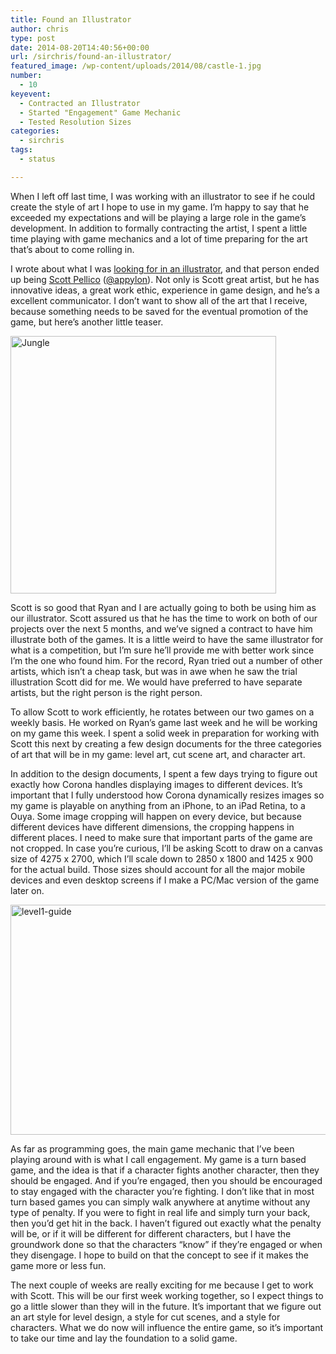 ```yaml
---
title: Found an Illustrator
author: chris
type: post
date: 2014-08-20T14:40:56+00:00
url: /sirchris/found-an-illustrator/
featured_image: /wp-content/uploads/2014/08/castle-1.jpg
number:
  - 10
keyevent:
  - Contracted an Illustrator
  - Started "Engagement" Game Mechanic
  - Tested Resolution Sizes
categories:
  - sirchris
tags:
  - status

---
```

When I left off last time, I was working with an illustrator to see if he could create the style of art I hope to use in my game. I&#8217;m happy to say that he exceeded my expectations and will be playing a large role in the game&#8217;s development. In addition to formally contracting the artist, I spent a little time playing with game mechanics and a lot of time preparing for the art that&#8217;s about to come rolling in.
<!--more-->

I wrote about what I was [looking for in an illustrator][1], and that person ended up being [Scott Pellico][2] ([@appylon][3]). Not only is Scott great artist, but he has innovative ideas, a great work ethic, experience in game design, and he&#8217;s a excellent communicator. I don&#8217;t want to show all of the art that I receive, because something needs to be saved for the eventual promotion of the game, but here&#8217;s another little teaser.

<div class="inlineimg">
  <img src="http://localhost:8888/wp-content/uploads/2014/08/Jungle-1.jpg" alt="Jungle" width="425" height="412" class="alignnone size-full wp-image-983" srcset="http://localhost:8888/wp-content/uploads/2014/08/Jungle-1.jpg 850w, http://localhost:8888/wp-content/uploads/2014/08/Jungle-1-300x291.jpg 300w, http://localhost:8888/wp-content/uploads/2014/08/Jungle-1-768x745.jpg 768w" sizes="(max-width: 425px) 100vw, 425px" />
</div>

Scott is so good that Ryan and I are actually going to both be using him as our illustrator. Scott assured us that he has the time to work on both of our projects over the next 5 months, and we&#8217;ve signed a contract to have him illustrate both of the games. It is a little weird to have the same illustrator for what is a competition, but I&#8217;m sure he&#8217;ll provide me with better work since I&#8217;m the one who found him. For the record, Ryan tried out a number of other artists, which isn&#8217;t a cheap task, but was in awe when he saw the trial illustration Scott did for me. We would have preferred to have separate artists, but the right person is the right person.

To allow Scott to work efficiently, he rotates between our two games on a weekly basis. He worked on Ryan&#8217;s game last week and he will be working on my game this week. I spent a solid week in preparation for working with Scott this next by creating a few design documents for the three categories of art that will be in my game: level art, cut scene art, and character art.

In addition to the design documents, I spent a few days trying to figure out exactly how Corona handles displaying images to different devices. It&#8217;s important that I fully understood how Corona dynamically resizes images so my game is playable on anything from an iPhone, to an iPad Retina, to a Ouya. Some image cropping will happen on every device, but because different devices have different dimensions, the cropping happens in different places. I need to make sure that important parts of the game are not cropped. In case you&#8217;re curious, I&#8217;ll be asking Scott to draw on a canvas size of 4275 x 2700, which I&#8217;ll scale down to 2850 x 1800 and 1425 x 900 for the actual build. Those sizes should account for all the major mobile devices and even desktop screens if I make a PC/Mac version of the game later on.

<div class="inlineimg">
  <img src="http://localhost:8888/wp-content/uploads/2014/08/level1-guide-1-1024x604.png" alt="level1-guide" width="625" height="368" class="alignnone size-large wp-image-985" />
</div>

As far as programming goes, the main game mechanic that I&#8217;ve been playing around with is what I call engagement. My game is a turn based game, and the idea is that if a character fights another character, then they should be engaged. And if you&#8217;re engaged, then you should be encouraged to stay engaged with the character you&#8217;re fighting. I don&#8217;t like that in most turn based games you can simply walk anywhere at anytime without any type of penalty. If you were to fight in real life and simply turn your back, then you&#8217;d get hit in the back. I haven&#8217;t figured out exactly what the penalty will be, or if it will be different for different characters, but I have the groundwork done so that the characters &#8220;know&#8221; if they&#8217;re engaged or when they disengage. I hope to build on that the concept to see if it makes the game more or less fun.

The next couple of weeks are really exciting for me because I get to work with Scott. This will be our first week working together, so I expect things to go a little slower than they will in the future. It&#8217;s important that we figure out an art style for level design, a style for cut scenes, and a style for characters. What we do now will influence the entire game, so it&#8217;s important to take our time and lay the foundation to a solid game.

 [1]: http://battleofbrothers.com/sirchris/what-im-looking-for-in-an-illustrator
 [2]: http://appylon.weebly.com
 [3]: https://twitter.com/Appylon